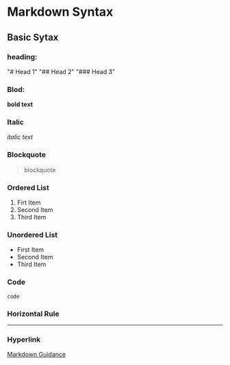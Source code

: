 # Markdown Syntax

## Basic Sytax

### heading: 
"# Head 1"
"## Head 2"
"### Head 3"

### Blod:
**bold text**

### Italic
*italic text*

### Blockquote
> blockquote

### Ordered List
1. Firt Item
2. Second Item
3. Third Item

### Unordered List
- First Item
- Second Item
- Third Item

### Code
`code`

### Horizontal Rule
---

### Hyperlink
[Markdown Guidance](https://www.markdownguide.org/cheat-sheet/)
